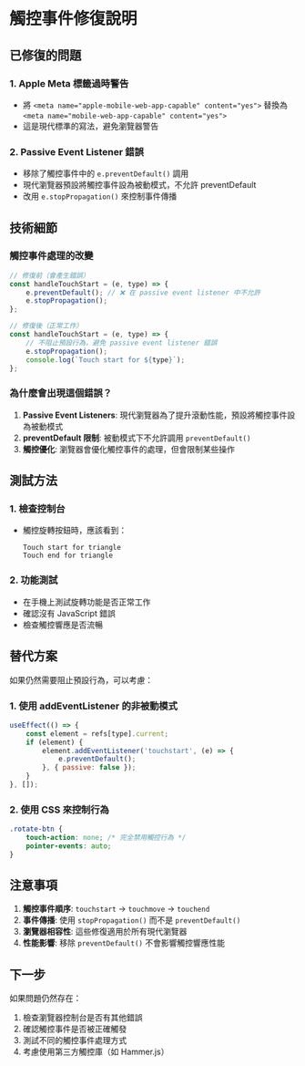 # 觸控事件修復說明

## 已修復的問題

### 1. Apple Meta 標籤過時警告
- 將 `<meta name="apple-mobile-web-app-capable" content="yes">` 替換為 `<meta name="mobile-web-app-capable" content="yes">`
- 這是現代標準的寫法，避免瀏覽器警告

### 2. Passive Event Listener 錯誤
- 移除了觸控事件中的 `e.preventDefault()` 調用
- 現代瀏覽器預設將觸控事件設為被動模式，不允許 preventDefault
- 改用 `e.stopPropagation()` 來控制事件傳播

## 技術細節

### 觸控事件處理的改變
```javascript
// 修復前（會產生錯誤）
const handleTouchStart = (e, type) => {
    e.preventDefault(); // ❌ 在 passive event listener 中不允許
    e.stopPropagation();
};

// 修復後（正常工作）
const handleTouchStart = (e, type) => {
    // 不阻止預設行為，避免 passive event listener 錯誤
    e.stopPropagation();
    console.log(`Touch start for ${type}`);
};
```

### 為什麼會出現這個錯誤？
1. **Passive Event Listeners**: 現代瀏覽器為了提升滾動性能，預設將觸控事件設為被動模式
2. **preventDefault 限制**: 被動模式下不允許調用 `preventDefault()`
3. **觸控優化**: 瀏覽器會優化觸控事件的處理，但會限制某些操作

## 測試方法

### 1. 檢查控制台
- 觸控旋轉按鈕時，應該看到：
  ```
  Touch start for triangle
  Touch end for triangle
  ```

### 2. 功能測試
- 在手機上測試旋轉功能是否正常工作
- 確認沒有 JavaScript 錯誤
- 檢查觸控響應是否流暢

## 替代方案

如果仍然需要阻止預設行為，可以考慮：

### 1. 使用 addEventListener 的非被動模式
```javascript
useEffect(() => {
    const element = refs[type].current;
    if (element) {
        element.addEventListener('touchstart', (e) => {
            e.preventDefault();
        }, { passive: false });
    }
}, []);
```

### 2. 使用 CSS 來控制行為
```css
.rotate-btn {
    touch-action: none; /* 完全禁用觸控行為 */
    pointer-events: auto;
}
```

## 注意事項

1. **觸控事件順序**: `touchstart` → `touchmove` → `touchend`
2. **事件傳播**: 使用 `stopPropagation()` 而不是 `preventDefault()`
3. **瀏覽器相容性**: 這些修復適用於所有現代瀏覽器
4. **性能影響**: 移除 `preventDefault()` 不會影響觸控響應性能

## 下一步

如果問題仍然存在：
1. 檢查瀏覽器控制台是否有其他錯誤
2. 確認觸控事件是否被正確觸發
3. 測試不同的觸控事件處理方式
4. 考慮使用第三方觸控庫（如 Hammer.js）

